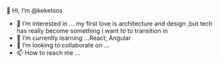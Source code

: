  👋 Hi, I’m @keketsos 
- 👀 I’m interested in ... my first love is architecture and design ,but tech has really become something i want to to transition in
- 🌱 I’m currently learning ...React, Angular
- 💞️ I’m looking to collaborate on ...
- 📫 How to reach me ...

<!---
keketsos/keketsos is a ✨ special ✨ repository because its `README.md` (this file) appears on your GitHub profile.
You can click the Preview link to take a look at your changes.
--->
